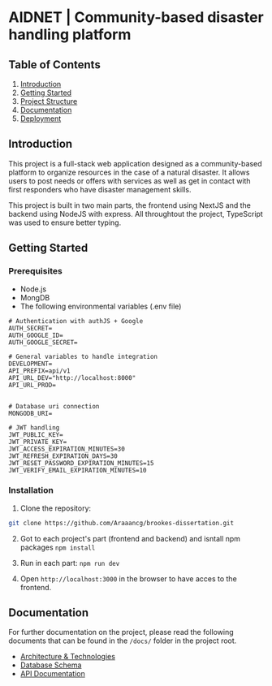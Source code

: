 # AIDNET | Community-based disaster handling platform

## Table of Contents

1. [Introduction](#introduction)
2. [Getting Started](#getting-started)
3. [Project Structure](#project-structure)
4. [Documentation](#documentation)
5. [Deployment](#deployment)

## Introduction

This project is a full-stack web application designed as a community-based platform to organize resources in the case of a natural disaster. It allows users to post needs or offers with services as well as get in contact with first responders who have disaster management skills.

This project is built in two main parts, the frontend using NextJS and the backend using NodeJS with express. All throughtout the project, TypeScript was used to ensure better typing.

## Getting Started

### Prerequisites

- Node.js
- MongDB 
- The following environmental variables (.env file)

```
# Authentication with authJS + Google
AUTH_SECRET=
AUTH_GOOGLE_ID=
AUTH_GOOGLE_SECRET=

# General variables to handle integration
DEVELOPMENT=
API_PREFIX=api/v1
API_URL_DEV="http://localhost:8000"
API_URL_PROD=


# Database uri connection
MONGODB_URI=

# JWT handling
JWT_PUBLIC_KEY=
JWT_PRIVATE_KEY=
JWT_ACCESS_EXPIRATION_MINUTES=30 
JWT_REFRESH_EXPIRATION_DAYS=30
JWT_RESET_PASSWORD_EXPIRATION_MINUTES=15 
JWT_VERIFY_EMAIL_EXPIRATION_MINUTES=10
```

### Installation

1. Clone the repository:

```bash
git clone https://github.com/Araaancg/brookes-dissertation.git
```

2. Got to each project's part (frontend and backend) and isntall npm packages `npm install`

3. Run in each part: `npm run dev`

4. Open `http://localhost:3000` in the browser to have acces to the frontend. 

## Documentation
For further documentation on the project, please read the following documents that can be found in the `/docs/` folder in the project root.

- [Architecture & Technologies](./docs/architecture-and-technologies.md)
- [Database Schema](./docs/database-schema.md)
- [API Documentation](./docs/backend-documentation/api-intro.md)
